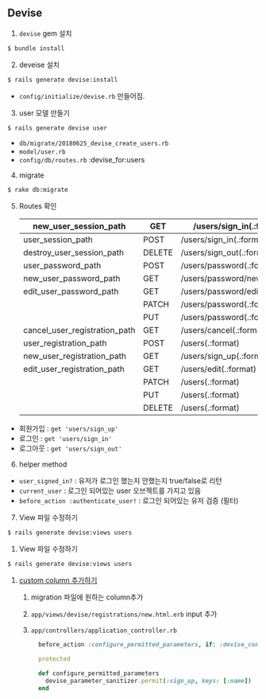 ## Devise

1. `devise` gem 설치
```bash
$ bundle install
```
2. deveise 설치
```bash
$ rails generate devise:install
```
- `config/initialize/devise.rb` 만들어짐.
3. user 모델 만들기
```bash
$ rails generate devise user
```

- `db/migrate/20180625_devise_create_users.rb`
- `model/user.rb`
- `config/db/routes.rb` :devise_for:users

4. migrate
```bash
$ rake db:migrate
```
5. Routes 확인

   | new_user_session_path         | GET    | /users/sign_in(.:format)       | devise/sessions#new          |
   | ----------------------------- | ------ | ------------------------------ | ---------------------------- |
   | user_session_path             | POST   | /users/sign_in(.:format)       | devise/sessions#create       |
   | destroy_user_session_path     | DELETE | /users/sign_out(.:format)      | devise/sessions#destroy      |
   | user_password_path            | POST   | /users/password(.:format)      | devise/passwords#create      |
   | new_user_password_path        | GET    | /users/password/new(.:format)  | devise/passwords#new         |
   | edit_user_password_path       | GET    | /users/password/edit(.:format) | devise/passwords#edit        |
   |                               | PATCH  | /users/password(.:format)      | devise/passwords#update      |
   |                               | PUT    | /users/password(.:format)      | devise/passwords#update      |
   | cancel_user_registration_path | GET    | /users/cancel(.:format)        | devise/registrations#cancel  |
   | user_registration_path        | POST   | /users(.:format)               | devise/registrations#create  |
   | new_user_registration_path    | GET    | /users/sign_up(.:format)       | devise/registrations#new     |
   | edit_user_registration_path   | GET    | /users/edit(.:format)          | devise/registrations#edit    |
   |                               | PATCH  | /users(.:format)               | devise/registrations#update  |
   |                               | PUT    | /users(.:format)               | devise/registrations#update  |
   |                               | DELETE | /users(.:format)               | devise/registrations#destroy |
- 회원가입 : `get 'users/sign_up'`
- 로그인 : `get 'users/sign_in'`
- 로그아웃 : `get 'users/sign_out'`

6. helper method
- `user_signed_in?` : 유저가 로그인 했는지 안했는지 true/false로 리턴
- `current_user` : 로그인 되어있는 user 오브젝트를 가지고 있음
- `before_action :authenticate_user!` : 로그인 되어있는 유저 검증 (필터)

7. View 파일 수정하기
```bash
$ rails generate devise:views users
```


1. View 파일 수정하기

```bash
$ rails generate devise:views users
```

1. [custom column 추가하기](https://github.com/plataformatec/devise#strong-parameters)

   1. migration 파일에 원하는 column추가

   2. `app/views/devise/registrations/new.html.erb` input 추가

   3. `app/controllers/application_controller.rb`

      ```ruby
        before_action :configure_permitted_parameters, if: :devise_controller?

        protected

        def configure_permitted_parameters
          devise_parameter_sanitizer.permit(:sign_up, keys: [:name])
        end
      ```
